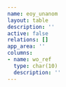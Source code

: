 ```yaml
---
name: eoy_unanom
layout: table
description: ''
active: false
relations: []
app_area: ''
columns:
- name: wo_ref
  type: char(10)
  description: ''
---
```


